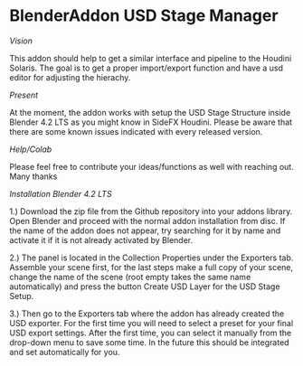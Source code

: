 # BlenderAddon USD Stage Manager

*Vision* 

This addon should help to get a similar interface and pipeline to the Houdini Solaris. The goal is to get a proper import/export function and have a usd editor for adjusting the hierachy. 

*Present*

At the moment, the addon works with setup the USD Stage Structure inside Blender 4.2 LTS as you might know in SideFX Houdini. Please be aware that there are some known issues indicated with every released version.

*Help/Colab*

Please feel free to contribute your ideas/functions as well with reaching out. 
Many thanks



*Installation Blender 4.2 LTS*

1.) Download the zip file from the Github repository into your addons library. Open Blender and proceed with the normal addon installation from disc. If the name of the addon does not appear, try searching for it by name and activate it if it is not already activated by Blender.

2.) The panel is located in the Collection Properties under the Exporters tab. Assemble your scene first, for the last steps make a full copy of your scene, change the name of the scene (root empty takes the same name automatically) and press the button Create USD Layer for the USD Stage Setup. 

3.) Then go to the Exporters tab where the addon has already created the USD exporter. For the first time you will need to select a preset for your final USD export settings. After the first time, you can select it manually from the drop-down menu to save some time. In the future this should be integrated and set automatically for you.
